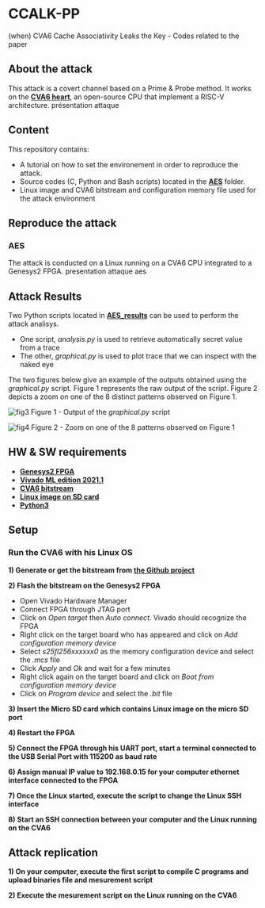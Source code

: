 # CCALK-PP
(when) CVA6 Cache Associativity Leaks the Key - Codes related to the paper

## About the attack
This attack is a covert channel based on a Prime & Probe method. It works on the [**CVA6 heart**](https://github.com/openhwgroup/cva6), an open-source CPU that implement a RISC-V architecture.
présentation attaque

  
## Content
This repository contains:
- A tutorial on how to set the environement in order to reproduce the attack.
- Source codes (C, Python and Bash scripts) located in the [**AES**](https://github.com/CCALK-work/CCALK/tree/main/AES) folder.
- Linux image and CVA6 bitstream and configuration memory file used for the attack environment 


## Reproduce the attack

### AES
The attack is conducted on a Linux running on a CVA6 CPU integrated to a Genesys2 FPGA. 
presentation attaque aes



## Attack Results
Two Python scripts located in [**AES_results**](https://github.com/CCALK-work/CCALK/tree/main/AES) can be used to perform the attack analisys.
- One script, *analysis.py* is used to retrieve automatically secret value from a trace
- The other, *graphical.py* is used to plot trace that we can inspect with the naked eye

The two figures below give an example of the outputs obtained using the *graphical.py* script. Figure 1 represents the raw output of the script. Figure 2 depicts a zoom on one of the 8 distinct patterns observed on Figure 1.

![fig3](https://user-images.githubusercontent.com/108535913/176914938-ac5c12d5-455f-4283-b305-2368087d40ae.jpeg)
Figure 1 - Output of the *graphical.py* script

![fig4](https://user-images.githubusercontent.com/108535913/176915852-5ff89025-6cfe-4e2c-8226-33f04ffa98a9.jpeg)
Figure 2 - Zoom on one of the 8 patterns observed on Figure 1

## HW & SW requirements
- [**Genesys2 FPGA**](https://digilent.com/reference/programmable-logic/genesys-2/reference-manual)
- [**Vivado ML edition 2021.1**](https://www.xilinx.com/support/download/index.html/content/xilinx/en/downloadNav/vivado-design-tools/2021-1.html)
- [**CVA6 bitstream**](https://github.com/openhwgroup/cva6#generating-a-bitstream)
- [**Linux image on SD card**](https://github.com/openhwgroup/cva6-sdk#linux)
- [**Python3**](https://www.python.org/downloads/release/python-3105/)


## Setup

### Run the CVA6 with his Linux OS
**1) Generate or get the bitstream from [**the Github project**](https://github.com/openhwgroup/cva6)**

**2) Flash the bitstream on the Genesys2 FPGA**
- Open Vivado Hardware Manager
- Connect FPGA through JTAG port
- Click on *Open target* then *Auto connect*. Vivado should recognize the FPGA
- Right click on the target board who has appeared and click on *Add configuration memory device*
- Select *s25fl256xxxxxx0* as the memory configuration device and select the *.mcs* file
- Click *Apply* and *Ok* and wait for a few minutes
- Right click again on the target board and click on *Boot from configuration memory device*
- Click on *Program device* and select the *.bit* file

**3) Insert the Micro SD card which contains Linux image on the micro SD port**

**4) Restart the FPGA**

**5) Connect the FPGA through his UART port, start a terminal connected to the USB Serial Port with 115200 as baud rate**

**6) Assign manual IP value to 192.168.0.15 for your computer ethernet interface connected to the FPGA**

**7) Once the Linux started, execute the script to change the Linux SSH interface**

**8) Start an SSH connection between your computer and the Linux running on the CVA6**


## Attack replication

**1) On your computer, execute the first script to compile C programs and upload binaries file and mesurement script**

**2) Execute the mesurement script on the Linux running on the CVA6**
